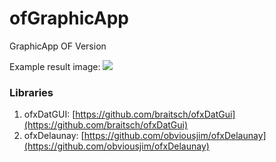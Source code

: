 # ofGraphicApp
GraphicApp OF Version

Example result image:
![]({{site.baseurl}}/https://github.com/Kike-Ramirez/ofGraphicApp/blob/master/bin/output2.jpeg)

### Libraries
1. ofxDatGUI: [https://github.com/braitsch/ofxDatGui](https://github.com/braitsch/ofxDatGui)
2. ofxDelaunay: [https://github.com/obviousjim/ofxDelaunay](https://github.com/obviousjim/ofxDelaunay)